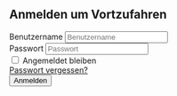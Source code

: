 <html>
<head>
    <meta charset="UTF-8">
    <meta name="viewport" content="width=device-width, initial-scale=1.0">
    <title>Autoritäre Verfassung</title>
    <link rel="stylesheet" href="Start.css">
    <script src="Start.js" defer></script>
</head>
<body class="bg-gray-100">
    <div class="min-h-screen flex items-center justify-center bg-gray-100 py-12 px-4 sm:px-6 lg:px-8">
        <div class="max-w-md w-full space-y-8">
            <div>
                <h2 class="mt-6 text-center text-3xl font-extrabold text-gray-900">
                    Anmelden um Vortzufahren
                </h2>
            </div>
            <form class="mt-8 space-y-6" action="#" method="POST">
                <input type="hidden" name="remember" value="true">
                <div class="rounded-md shadow-sm -space-y-px">
                    <div>
                        <label for="username" class="sr-only">Benutzername</label>
                        <input id="username" name="username" type="text" autocomplete="username" required class="appearance-none rounded-none relative block w-full px-3 py-2 border border-gray-300 placeholder-gray-500 text-gray-900 rounded-t-md focus:outline-none focus:ring-indigo-500 focus:border-indigo-500 focus:z-10 sm:text-sm" placeholder="Benutzername">
                    </div>
                    <div>
                        <label for="password" class="sr-only">Passwort</label>
                        <input id="password" name="password" type="password" autocomplete="current-password" required class="appearance-none rounded-none relative block w-full px-3 py-2 border border-gray-300 placeholder-gray-500 text-gray-900 rounded-b-md focus:outline-none focus:ring-indigo-500 focus:border-indigo-500 focus:z-10 sm:text-sm" placeholder="Passwort">
                    </div>
                </div>
                <div class="flex items-center justify-between">
                    <div class="flex items-center">
                        <input id="remember_me" name="remember_me" type="checkbox" class="h-4 w-4 text-indigo-600 focus:ring-indigo-500 border-gray-300 rounded">
                        <label for="remember_me" class="ml-2 block text-sm text-gray-900">
                            Angemeldet bleiben
                        </label>
                    </div>
                    <div class="text-sm">
                        <a href="#" class="font-medium text-indigo-600 hover:text-indigo-500">
                            Passwort vergessen?
                        </a>
                    </div>
                </div>
                <div>
                    <button type="submit" class="group relative w-full flex justify-center py-2 px-4 border border-transparent text-sm font-medium rounded-md text-white bg-indigo-600 hover:bg-indigo-700 focus:outline-none focus:ring-2 focus:ring-offset-2 focus:ring-indigo-500">
Anmelden
                    </button>
                </div>
            </form>
        </div>
    </div>
</body>
</html>
